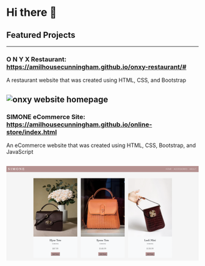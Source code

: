 # Hi there 👋
<!--
**amilhousecunningham/amilhousecunningham** is a ✨ _special_ ✨ repository because its `README.md` (this file) appears on your GitHub profile.

Here are some ideas to get you started:

- 🔭 I’m currently working on ...
- 🌱 I’m currently learning ...
- 👯 I’m looking to collaborate on ...
- 🤔 I’m looking for help with ...
- 💬 Ask me about ...
- 📫 How to reach me: ...
- 😄 Pronouns: ...
- ⚡ Fun fact: ...
-->

## Featured Projects
---

### O N Y X Restaurant: https://amilhousecunningham.github.io/onxy-restaurant/#
A restaurant website that was created using HTML, CSS, and Bootstrap 

![onxy website homepage](./images/onxy.png)
---
### SIMONE eCommerce Site: https://amilhousecunningham.github.io/online-store/index.html
An eCommerce website that was created using HTML, CSS, Bootstrap, and JavaScript 

![simone handbag page](./images/simone2.png)
---



